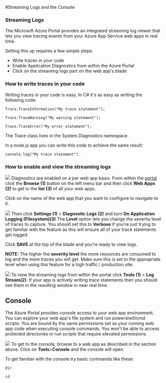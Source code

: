 <properties 
    pageTitle="Streaming logs and console" 
    description="Streaming logs and console overview" 
    authors="btardif" 
    manager="wpickett" 
    editor="" 
    services="app-service\web" 
    documentationCenter=""/>

<tags 
    ms.service="app-service-web" 
    ms.workload="web" 
    ms.tgt_pltfrm="na" 
    ms.devlang="multiple" 
    ms.topic="article" 
    ms.date="11/12/2015" 
    ms.author="byvinyal"/>

#Streaming Logs and the Console

### Streaming Logs ###

The Microsoft Azure Portal provides an integrated streaming log viewer that lets you view tracing events from 
your Azure App Service web apps in real time.  

Setting this up requires a few simple steps:

- Write traces in your code
- Enable Application Diagnostics from within the Azure Portal
- Click on the streaming logs part on the web app's blade

### How to write traces in your code ###

Writing traces in your code is easy.  In C# it's as easy as writing the following code:

`````````````````````````
Trace.TraceInformation("My trace statement");
`````````````````````````

`````````````````````````
Trace.TraceWarning("My warning statement");
`````````````````````````

`````````````````````````
Trace.TraceError("My error statement");
`````````````````````````

The Trace class lives in the System.Diagnostics namespace.

In a node.js app you can write this code to achieve the same result:

`````````````````````````
console.log("My trace statement").
`````````````````````````

### How to enable and view the streaming logs ###

![][BrowseSitesScreenshot]
Diagnostics are enabled on a per web app basis.  From within the [portal](https://portal.azure.com) click the
 **Browse (1)** button on the left menu bar and then click **Web Apps (2)** to get to the **list (3)** of 
 all your web apps.  

Click on the name of the web app that you want to configure to navigate to it.
  
![][DiagnosticsLogs]
Then click **Settings (1)** > **Diagnostic Logs (2)** and turn **On** 
**Application Logging (Filesystem)(3)** The **Level** option lets you change the severity 
level of traces to capture.  You should set this to **Verbose** if you're just trying to 
get familiar with the feature as this will ensure all of your trace statements get logged.

Click **SAVE** at the top of the blade and you're ready to view logs.

**NOTE:** The higher the **severity level** the more resources are consumed to log and the more traces 
you will get. Make sure this is set to the appropriate level when using this feature for 
a high traffic / production site. 

![][StreamingLogsScreenshot]
To view the streaming logs from within the portal click **Tools (1)** > **Log Stream(2)**. If your app 
is actively writing trace statements then you should see them in the resulting window in near real time.

## Console ##

The Azure Portal provides console access to your web app environment. You can explore your web 
app's file system and run powershell/cmd scripts.  You are bound by the same permissions set as 
your running web app code when executing console commands. You won't be able to access protected 
directories or run scripts that require elevated permissions.  

![][ConsoleScreenshot]
To get to the console, browse to a web app as described in the section above. 
Click on **Tools**>**Console** and the console will open.

To get familiar with the console try basic commands like these:



`````````````````````````
dir
`````````````````````````

`````````````````````````
cd
`````````````````````````



<!-- Images. -->
[DiagnosticsLogs]: ./media/web-sites-streaming-logs-and-console/diagnostic-logs.png
[BrowseSitesScreenshot]: ./media/web-sites-streaming-logs-and-console/browse-sites.png
[StreamingLogsScreenshot]: ./media/web-sites-streaming-logs-and-console/streaming-logs.png
[ConsoleScreenshot]: ./media/web-sites-streaming-logs-and-console/console.png

